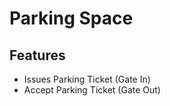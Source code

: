 # Parking Space

## Features

* Issues Parking Ticket (Gate In)
* Accept Parking Ticket (Gate Out)

